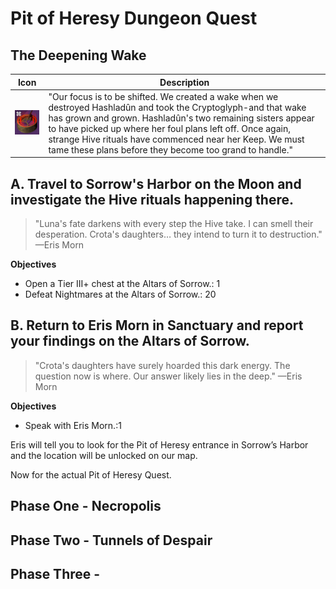 # Pit of Heresy Dungeon Quest

## The Deepening Wake
Icon | Description
-----|------------
![The Deepening Wake Icon](/images/icons/the_deepening_wake.jpg) | "Our focus is to be shifted. We created a wake when we destroyed Hashladûn and took the Cryptoglyph-and that wake has grown and grown. Hashladûn's two remaining sisters appear to have picked up where her foul plans left off. Once again, strange Hive rituals have commenced near her Keep. We must tame these plans before they become too grand to handle."

## A. Travel to Sorrow's Harbor on the Moon and investigate the Hive rituals happening there.
>"Luna's fate darkens with every step the Hive take. I can smell their desperation. Crota's daughters… they intend to turn it to destruction." —Eris Morn

**Objectives**

* Open a Tier III+ chest at the Altars of Sorrow.: 1
* Defeat Nightmares at the Altars of Sorrow.: 20

## B. Return to Eris Morn in Sanctuary and report your findings on the Altars of Sorrow.
>"Crota's daughters have surely hoarded this dark energy. The question now is where. Our answer likely lies in the deep." —Eris Morn

**Objectives**

* Speak with Eris Morn.:1

Eris will tell you to look for the Pit of Heresy entrance in Sorrow’s Harbor and the location will be unlocked on our map.


Now for the actual Pit of Heresy Quest.

## Phase One - Necropolis


## Phase Two - Tunnels of Despair


## Phase Three -
